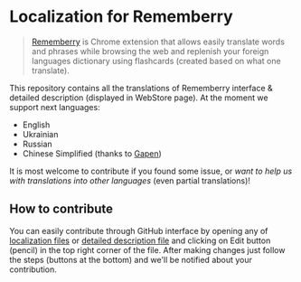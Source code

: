 # Localization for Rememberry

> [Rememberry](https://chrome.google.com/webstore/detail/rememberry-translate-and/dipiagiiohfljcicegpgffpbnjmgjcnf)
is Chrome extension that allows easily translate words and phrases while browsing the web and replenish your foreign
languages dictionary using flashcards (created based on what one translate).

This repository contains all the translations of Rememberry interface & detailed description (displayed in WebStore page).
At the moment we support next languages:
- English
- Ukrainian
- Russian
- Chinese Simplified (thanks to [Gapen](https://github.com/pjpv))

It is most welcome to contribute if you found some issue, or _want to help us
with translations into other languages_ (even partial translations)!

## How to contribute

You can easily contribute through GitHub interface by opening any of
[localization files](locales/) or [detailed description file](detailed-description/) and clicking on Edit button (pencil) in the
top right corner of the file. After making changes just follow the steps
(buttons at the bottom) and we'll be notified about your contribution.